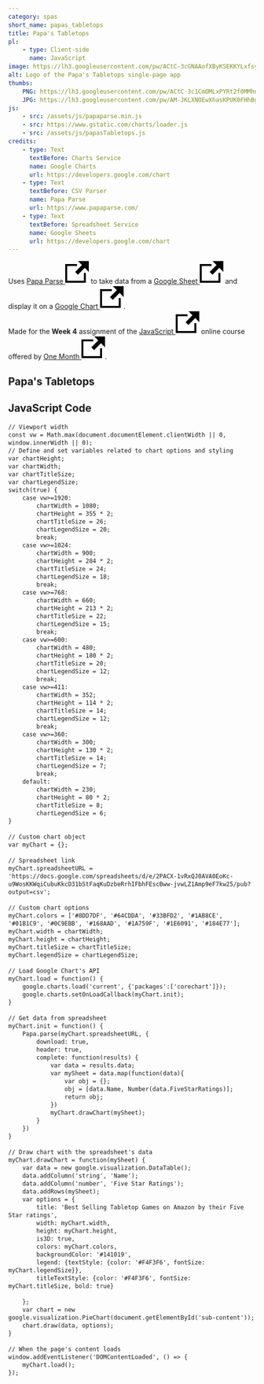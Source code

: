 ```yaml
---
category: spas
short_name: papas_tabletops
title: Papa's Tabletops
pl:
    - type: Client-side
      name: JavaScript
image: https://lh3.googleusercontent.com/pw/ACtC-3cGNAAofXByKSEKKYLxfsy8dtrCvMo1P2LliV4k5YmoNvAnHzaxmu3yVok7LtwI5V_o8vmmUs_UTskWDIbb1Uzztx5zljr_Vth2Vs0nbGkOJ_VLZ3V_uQmzMym9awhM7x7VL0Oy7slruMSVoojqve3R=w1200-h630-no?authuser=0
alt: Logo of the Papa's Tabletops single-page app
thumbs:
    PNG: https://lh3.googleusercontent.com/pw/ACtC-3c1CmOMLxPYRt2f0MMhnCnfljsGlkgUPAc-ZBbsdVsYDg7oS0GvmGmYqGRgCOE68rdtYHo5GXR1C04CpHSa3JxAoC6jB3SLEtRDUeq8oWrZs8IRrYRPcRz_1On3nUZJg9eBGiRytApLhGaj2Osqk97c
    JPG: https://lh3.googleusercontent.com/pw/AM-JKLXNOEwXhasKPUK0FHhBgTOad5mXQpJCiyNc749jyG0Chid8a3X1s5nKhlZOOoNcNSn4D2NetAagTQCQC6_ETuq4SshVPSPiTi8aZ0Q61cVeH3-Pmma9twQiCiJt4zEChBnE5SDkLbbZgVdV3l27IaO1
js:
    - src: /assets/js/papaparse.min.js
    - src: https://www.gstatic.com/charts/loader.js
    - src: /assets/js/papasTabletops.js
credits:
    - type: Text
      textBefore: Charts Service
      name: Google Charts
      url: https://developers.google.com/chart
    - type: Text
      textBefore: CSV Parser
      name: Papa Parse
      url: https://www.papaparse.com/
    - type: Text
      textBefore: Spreadsheet Service
      name: Google Sheets
      url: https://developers.google.com/chart
---
```


Uses [Papa Parse <img src="/assets/images/icons/external.svg" alt="External Link" class="external-icon">](https://www.papaparse.com/) to take data from a [Google Sheet <img src="/assets/images/icons/external.svg" alt="External Link" class="external-icon">](https://www.google.com/sheets/about/) and display it on a [Google Chart <img src="/assets/images/icons/external.svg" alt="External Link" class="external-icon">](https://developers.google.com/chart/).  
Made for the **Week 4** assignment of the [JavaScript <img src="/assets/images/icons/external.svg" alt="External Link" class="external-icon">](https://onemonth.com/courses/javascript) online course offered by [One Month <img src="/assets/images/icons/external.svg" alt="External Link" class="external-icon">](https://onemonth.com/).

<h2 class="my-4">Papa's Tabletops</h2>

<div id="sub-content"></div>

<h2 class="my-4">JavaScript Code</h2>

    // Viewport width
    const vw = Math.max(document.documentElement.clientWidth || 0, window.innerWidth || 0);
    // Define and set variables related to chart options and styling
    var chartHeight;
    var chartWidth;
    var chartTitleSize;
    var chartLegendSize;
    switch(true) {
        case vw>=1920:
            chartWidth = 1080;
            chartHeight = 355 * 2;
            chartTitleSize = 26;
            chartLegendSize = 20;
            break;
        case vw>=1024:
            chartWidth = 900;
            chartHeight = 284 * 2;
            chartTitleSize = 24;
            chartLegendSize = 18;
            break;
        case vw>=768:
            chartWidth = 660;
            chartHeight = 213 * 2;
            chartTitleSize = 22;
            chartLegendSize = 15;
            break;
        case vw>=600:
            chartWidth = 480;
            chartHeight = 180 * 2;
            chartTitleSize = 20;
            chartLegendSize = 12;
            break;
        case vw>=411:
            chartWidth = 352;
            chartHeight = 114 * 2;
            chartTitleSize = 14;
            chartLegendSize = 12;
            break;
        case vw>=360:
            chartWidth = 300;
            chartHeight = 130 * 2;
            chartTitleSize = 14;
            chartLegendSize = 7;
            break;
        default:
            chartWidth = 230;
            chartHeight = 80 * 2;
            chartTitleSize = 8;
            chartLegendSize = 6;
    }

    // Custom chart object
    var myChart = {};

    // Spreadsheet link
    myChart.spreadsheetURL = 'https://docs.google.com/spreadsheets/d/e/2PACX-1vRxQJ0AVA0EoKc-u9WosKKWqiCubuKkcD31bStFaqKuDzbeRrhIFbhFEscBww-jvwLZ1Amp9eF7kw25/pub?output=csv';

    // Custom chart options
    myChart.colors = ['#8DD7DF', '#64CDDA', '#33BFD2', '#1AB8CE', '#01B1C9', '#0C9EBB', '#168AAD', '#1A759F', '#1E6091', '#184E77'];
    myChart.width = chartWidth;
    myChart.height = chartHeight;
    myChart.titleSize = chartTitleSize;
    myChart.legendSize = chartLegendSize;

    // Load Google Chart's API
    myChart.load = function() {
        google.charts.load('current', {'packages':['corechart']});
        google.charts.setOnLoadCallback(myChart.init);
    }

    // Get data from spreadsheet
    myChart.init = function() {
        Papa.parse(myChart.spreadsheetURL, {
            download: true,
            header: true,
            complete: function(results) {
                var data = results.data;
                var mySheet = data.map(function(data){
                    var obj = {};
                    obj = [data.Name, Number(data.FiveStarRatings)];
                    return obj;
                })
                myChart.drawChart(mySheet);
            }
        })
    }

    // Draw chart with the spreadsheet's data
    myChart.drawChart = function(mySheet) {
        var data = new google.visualization.DataTable();
        data.addColumn('string', 'Name');
        data.addColumn('number', 'Five Star Ratings');
        data.addRows(mySheet);
        var options = {
            title: 'Best Selling Tabletop Games on Amazon by their Five Star ratings',
            width: myChart.width,
            height: myChart.height,
            is3D: true,
            colors: myChart.colors,
            backgroundColor: '#141019',
            legend: {textStyle: {color: '#F4F3F6', fontSize: myChart.legendSize}},
            titleTextStyle: {color: '#F4F3F6', fontSize: myChart.titleSize, bold: true}

        };
        var chart = new google.visualization.PieChart(document.getElementById('sub-content'));
        chart.draw(data, options);
    }

    // When the page's content loads
    window.addEventListener('DOMContentLoaded', () => {
        myChart.load();
    });
